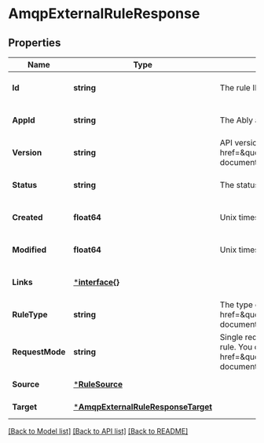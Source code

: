 # AmqpExternalRuleResponse

## Properties
Name | Type | Description | Notes
------------ | ------------- | ------------- | -------------
**Id** | **string** | The rule ID. | [optional] [default to null]
**AppId** | **string** | The Ably application ID. | [optional] [default to null]
**Version** | **string** | API version. Events and the format of their payloads are versioned. Please see the &lt;a href&#x3D;\&quot;https://ably.com/documentation/general/events\&quot;&gt;Events documentation&lt;/a&gt;. | [optional] [default to null]
**Status** | **string** | The status of the rule. Rules can be enabled or disabled. | [optional] [default to null]
**Created** | **float64** | Unix timestamp representing the date and time of creation of the rule. | [optional] [default to null]
**Modified** | **float64** | Unix timestamp representing the date and time of last modification of the rule. | [optional] [default to null]
**Links** | [***interface{}**](interface{}.md) |  | [optional] [default to null]
**RuleType** | **string** | The type of rule. In this case AMQP external (using Firehose). See the &lt;a href&#x3D;\&quot;https://ably.com/documentation/general/firehose\&quot;&gt;Ably documentation&lt;/a&gt; for further information. | [default to null]
**RequestMode** | **string** | Single request mode sends each event separately to the endpoint specified by the rule. You can read more about single request mode events in the &lt;a href&#x3D;\&quot;https://ably.com/documentation/general/events#batching\&quot;&gt;Ably documentation&lt;/a&gt;. | [default to null]
**Source** | [***RuleSource**](rule_source.md) |  | [default to null]
**Target** | [***AmqpExternalRuleResponseTarget**](amqp_external_rule_response_target.md) |  | [default to null]

[[Back to Model list]](../README.md#documentation-for-models) [[Back to API list]](../README.md#documentation-for-api-endpoints) [[Back to README]](../README.md)

